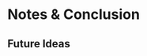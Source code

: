 # Notes & Conclusion
## Future Ideas
<!--
Since there are so many other people who have already done quite similar projects, I do not plan to continue much further here. Still, general topics for future work may include:
### Software
+ Virtual Machine
+ High-Level Language
+ Compiler
+ Operating System
+ Running Doom?
+ Hardware emulator.
+ Compiler to code and run games on it in C or Python?
### Hardware
+ .gds Layout
+ TinyTapeout
+ FPGA tests
+ High resolution graphics to emulate a really cool retro game
  + Flappy Bird!
  + Fluid Simulation?
+ Assemble the computer on breadboards or PCB (provide files). 
-->